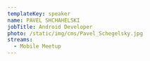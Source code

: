 ```yaml
---
templateKey: speaker
name: PAVEL SHCHAHELSKI
jobTitle: Android Developer
photo: /static/img/cms/Pavel_Schegelsky.jpg
streams:
  - Mobile Meetup
---
```

